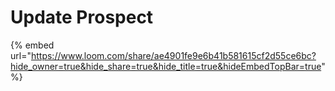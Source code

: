 # Update Prospect

{% embed url="https://www.loom.com/share/ae4901fe9e6b41b581615cf2d55ce6bc?hide_owner=true&hide_share=true&hide_title=true&hideEmbedTopBar=true" %}
